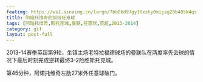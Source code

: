 ```yaml
---
featimg: https://ws1.sinaimg.cn/large/7bb8bd97gy1fxshy0mijsg20b405k4qs.gif
title: 阿瑙托维奇的弧线任意球
tags: [阿瑙托维奇,斯托克城,曼联,任意球,英超,2013-2014]
category: gif
layout: post-full
---
```


2013-14赛季英超第9轮，坐镇主场老特拉福德球场的曼联队在两度率先丢球的情况下最后时刻完成逆转最终3-2险胜斯托克城。

第45分钟，阿诺托维奇左肋27米外任意球破门。